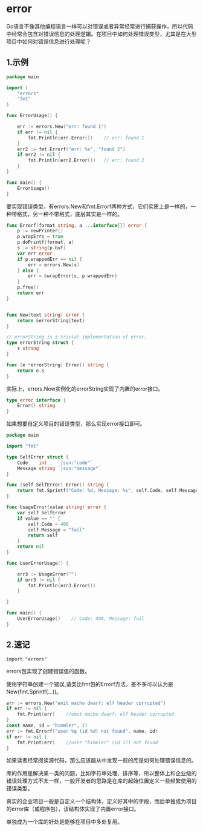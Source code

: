 # error

Go语言不像其他编程语言一样可以对错误或者异常经常进行捕获操作，所以代码中经常会包含对错误信息的处理逻辑。在项目中如何处理错误类型，尤其是在大型项目中如何对错误信息进行处理呢？

## 1.示例

```GO
package main

import (
	"errors"
	"fmt"
)

func ErrorUsage() {

	err := errors.New("err: found 1")
	if err != nil {
		fmt.Println(err.Error())	// err: found 1
	}
	err2 := fmt.Errorf("err: %s", "found 2")
	if err2 != nil {
		fmt.Println(err2.Error())	// err: found 2
	}
}

func main() {
	ErrorUsage()
}
```

要实现错误类型，有errors.New和fmt.Errorf两种方式，它们实质上是一样的，一种带格式，另一种不带格式，底层其实是一样的。

```GO
func Errorf(format string, a ...interface{}) error {
	p := newPrinter()
	p.wrapErrs = true
	p.doPrintf(format, a)
	s := string(p.buf)
	var err error
	if p.wrappedErr == nil {
		err = errors.New(s)
	} else {
		err = &wrapError{s, p.wrappedErr}
	}
	p.free()
	return err
}


func New(text string) error {
	return &errorString{text}
}

// errorString is a trivial implementation of error.
type errorString struct {
	s string
}

func (e *errorString) Error() string {
	return e.s
}

```

实际上，errors.New实例化的errorString实现了内置的error接口。

```go
type error interface {
	Error() string
}
```

如果想要自定义项目的错误类型，那么实现error接口即可。

```go
package main

import "fmt"

type SelfError struct {
	Code    int    `json:"code"`
	Message string `json:"message"`
}

func (self SelfError) Error() string {
	return fmt.Sprintf("Code: %d, Message: %s", self.Code, self.Message)
}

func UsageError(value string) error {
	var self SelfError
	if value == "" {
		self.Code = 400
		self.Message = "fail"
		return self
	}
	return nil
}

func UserErrorUsage() {

	err3 := UsageError("")
	if err3 != nil {
		fmt.Println(err3.Error())
	}

}

func main() {
	UserErrorUsage()	// Code: 400, Message: fail
}
```



## 2.速记

`import "errors"`

errors包实现了创建错误值的函数。

使用字符串创建一个错误,请类比fmt包的Errorf方法，差不多可以认为是New(fmt.Sprintf(...))。

```go
err := errors.New("emit macho dwarf: elf header corrupted")
if err != nil {
    fmt.Print(err)    //emit macho dwarf: elf header corrupted
}
const name, id = "bimmler", 17
err := fmt.Errorf("user %q (id %d) not found", name, id)
if err != nil {
    fmt.Print(err)    //user "bimmler" (id 17) not found
}
```



如果读者经常阅读源代码，那么应该能从中发现一般的库是如何处理错误信息的。

库的作用是解决某一类的问题，比如字符串处理、排序等，所以整体上和企业级的错误处理方式不太一样，一般开发者的思路是在库的起始位置定义一些频繁使用的错误类型。

真实的企业项目一般是自定义一个结构体，定义好其中的字段，而后单独成为项目的error库（或程序包），该结构体实现了内置error接口。

单独成为一个库的好处是能够在项目中多处复用。

